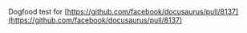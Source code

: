 Dogfood test for [https://github.com/facebook/docusaurus/pull/8137](https://github.com/facebook/docusaurus/pull/8137)
